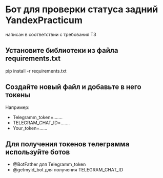 # Бот для проверки статуса задний YandexPracticum

написан в соответствии с требования ТЗ

## Установите библиотеки из файла requirements.txt

pip install -r requirements.txt

## Создайте новый файл и добавьте в него токены

Например:

- Telegramm_token=.......
- TELEGRAM_CHAT_ID=.......
- Your_token=......


## Для получения токенов телеграмма используйте ботов

- @BotFather для Telegramm_token
- @getmyid_bot для получения TELEGRAM_CHAT_ID